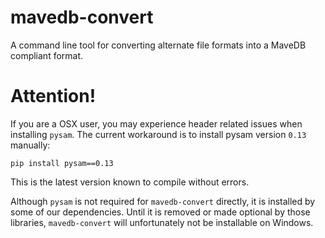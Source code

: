 # mavedb-convert
A command line tool for converting alternate file formats into a MaveDB compliant format.

# Attention!
If you are a OSX user, you may experience header related issues when installing `pysam`. The current workaround 
is to install pysam version `0.13` manually:

`pip install pysam==0.13`

This is the latest version known to compile without errors.

Although `pysam` is not required for `mavedb-convert` directly, it is installed by some of our dependencies. Until it is removed or made optional by those libraries, `mavedb-convert` will unfortunately not be installable on Windows.
